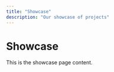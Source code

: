```yaml
---
title: "Showcase"
description: "Our showcase of projects"
---
```


# Showcase

This is the showcase page content.